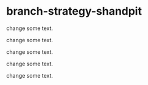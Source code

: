 # branch-strategy-shandpit

change some text.

change some text.

change some text.

change some text.

change some text.